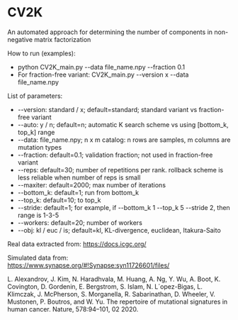 # CV2K
An automated approach for determining the number of components in non-negative matrix factorization

How to run (examples):
- python CV2K_main.py --data file_name.npy --fraction 0.1
- For fraction-free variant: CV2K_main.py --version x --data file_name.npy

List of parameters:
- --version: standard / x; default=standard; standard variant vs fraction-free variant
- --auto: y / n; default=n; automatic K search scheme vs using [bottom_k, top_k] range
- --data: file_name.npy; n x m catalog: n rows are samples, m columns are mutation types
- --fraction: default=0.1; validation fraction; not used in fraction-free variant
- --reps: default=30; number of repetitions per rank. rollback scheme is less reliable when number of reps is small
- --maxiter: default=2000; max number of iterations
- --bottom_k: default=1; run from bottom_k
- --top_k: default=10; to top_k
- --stride: default=1; for example, if --bottom_k 1 --top_k 5 --stride 2, then range is 1-3-5
- --workers: default=20; number of workers
- --obj: kl / euc / is; default=kl, KL-divergence, euclidean, Itakura-Saito

Real data extracted from:
https://docs.icgc.org/

Simulated data from:
https://www.synapse.org/#!Synapse:syn11726601/files/

L. Alexandrov, J. Kim, N. Haradhvala, M. Huang, A. Ng, Y. Wu, A. Boot,
K. Covington, D. Gordenin, E. Bergstrom, S. Islam, N. L´opez-Bigas,
L. Klimczak, J. McPherson, S. Morganella, R. Sabarinathan, D. Wheeler,
V. Mustonen, P. Boutros, and W. Yu. The repertoire of mutational signatures in human cancer. Nature, 578:94–101, 02 2020.
